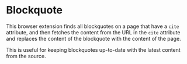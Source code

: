 # Blockquote

This browser extension finds all blockquotes on a page that have a `cite` attribute, and then fetches the content from the URL in the `cite` attribute and replaces the content of the blockquote with the content of the page.

This is useful for keeping blockquotes up-to-date with the latest content from the source.
